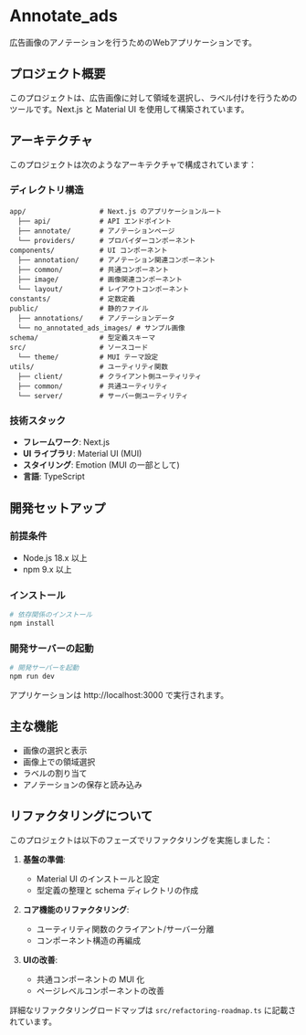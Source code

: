 # Annotate_ads

広告画像のアノテーションを行うためのWebアプリケーションです。

## プロジェクト概要

このプロジェクトは、広告画像に対して領域を選択し、ラベル付けを行うためのツールです。Next.js と Material UI を使用して構築されています。

## アーキテクチャ

このプロジェクトは次のようなアーキテクチャで構成されています：

### ディレクトリ構造

```
app/                  # Next.js のアプリケーションルート
  ├── api/            # API エンドポイント
  ├── annotate/       # アノテーションページ
  └── providers/      # プロバイダーコンポーネント
components/           # UI コンポーネント
  ├── annotation/     # アノテーション関連コンポーネント
  ├── common/         # 共通コンポーネント
  ├── image/          # 画像関連コンポーネント
  └── layout/         # レイアウトコンポーネント
constants/            # 定数定義
public/               # 静的ファイル
  ├── annotations/    # アノテーションデータ
  └── no_annotated_ads_images/ # サンプル画像
schema/               # 型定義スキーマ
src/                  # ソースコード
  └── theme/          # MUI テーマ設定
utils/                # ユーティリティ関数
  ├── client/         # クライアント側ユーティリティ
  ├── common/         # 共通ユーティリティ
  └── server/         # サーバー側ユーティリティ
```

### 技術スタック

- **フレームワーク**: Next.js
- **UI ライブラリ**: Material UI (MUI)
- **スタイリング**: Emotion (MUI の一部として)
- **言語**: TypeScript

## 開発セットアップ

### 前提条件

- Node.js 18.x 以上
- npm 9.x 以上

### インストール

```bash
# 依存関係のインストール
npm install
```

### 開発サーバーの起動

```bash
# 開発サーバーを起動
npm run dev
```

アプリケーションは http://localhost:3000 で実行されます。

## 主な機能

- 画像の選択と表示
- 画像上での領域選択
- ラベルの割り当て
- アノテーションの保存と読み込み

## リファクタリングについて

このプロジェクトは以下のフェーズでリファクタリングを実施しました：

1. **基盤の準備**: 
   - Material UI のインストールと設定
   - 型定義の整理と schema ディレクトリの作成

2. **コア機能のリファクタリング**:
   - ユーティリティ関数のクライアント/サーバー分離
   - コンポーネント構造の再編成

3. **UIの改善**:
   - 共通コンポーネントの MUI 化
   - ページレベルコンポーネントの改善

詳細なリファクタリングロードマップは `src/refactoring-roadmap.ts` に記載されています。